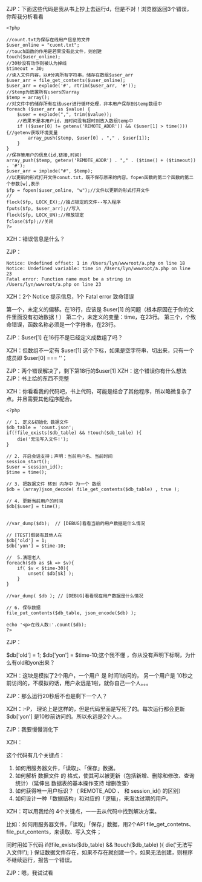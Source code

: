 
ZJP：下面这些代码是我从书上抄上去运行d，但是不对！浏览器返回3个错误，你帮我分析看看

    <?php
    
    //count.txt为保存在线用户信息的文件
    $user_online = "cuont.txt";
    //touch函数的作用是若果没有此文件，则创建
    touch($user_online);
    //30秒没有动作则被认为掉线
    $timeout = 30;
    //读入文件内容，以#分离所有字符串，储存在数组$user_arr
    $user_arr = file_get_contents($user_online);
    $user_arr = explode('#', rtrim($user_arr, '#'));
    //$temp为放置所有users的array
    $temp = array();
    //对文件中的储存所有在线user进行循环处理，非本用户保存到$temp数组中
    foreach ($user_arr as $value) {
        $user = explode(",", trim($value));
        //若果不是本用户id，且时间没有超时则放入数组temp中
        if (($user[0] != getenv('REMOTE_ADDR')) && ($user[1] > time())) {//getenv获取环境变量
            array_push($temp, $user[0] . "," . $user[1]);
        }
    }
    //保存笨用户的信息(id,链接,时间)
    array_push($temp, getenv('REMOTE_ADDR') . "," . ($time() + ($timeout)) . '#');
    $user_arr = implode("#", $temp);
    //以更新的形式打开文件conut.txt，既不保存原来的内容。fopen函数的第二个函数的第二个参数[w],表示
    $fp = fopen($user_online, "w");//文件以更新的形式打开文件
    //
    flock($fp, LOCK_EX);//独占锁定的文件--写入程序
    fputs($fp, $user_arr);//写入
    flock($fp, LOCK_UN);//释放锁定
    fclose($fp);//关闭
    ?>
    
XZH：错误信息是什么？

ZJP：

    Notice: Undefined offset: 1 in /Users/lyn/wwwroot/a.php on line 18
    Notice: Undefined variable: time in /Users/lyn/wwwroot/a.php on line 23
    Fatal error: Function name must be a string in /Users/lyn/wwwroot/a.php on line 23

XZH：2个 Notice 提示信息，1个 Fatal error 致命错误

第一个，未定义的偏移。在18行，应该是  $user[1] 的问题（根本原因在于你的文件里面没有初始数据！）
第二个，未定义的变量：time，在23行。
第三个，个致命错误，函数名称必须是一个字符串，在23行。

ZJP：$user[1] 在16行不是已经定义成数组了吗？

XZH：但数组不一定有 $user[1] 这个下标，如果是空字符串，切出来，只有一个成员即 $user[0] === ''；

ZJP：两个错误解决了，剩下第18行的$user[1]
XZH：这个错误你有什么想法
ZJP：书上给的东西不完整

XZH：你看看我的代码吧，书上代码，可能是结合了其他程序，所以略微复杂了点。并且需要其他程序配合。

    <?php
    
    // 1. 定义&初始化 数据文件
    $db_table = 'count.json';
    if(!file_exists($db_table) && !touch($db_table) ){
        die('无法写入文件!');
    }
    
    // 2. 开启会话支持；声明：当前用户名、当前时间
    session_start();
    $user = session_id();
    $time = time();
    
    // 3. 把数据文件 转到 内存中 为一个 数组
    $db = (array)json_decode( file_get_contents($db_table) , true );
    
    // 4. 更新当前用户的时间
    $db[$user] = time();
    
    
    //var_dump($db);  // [DEBUG]看看当前的用户数据是什么情况
    
    // [TEST]假装有其他人在
    $db['old'] = 1;
    $db['yon'] = $time-10;
    
    //  5.清理老人
    foreach($db as $k => $v){
        if( $v < $time-30){
            unset( $db[$k] );
        }
    }
     
    //var_dump( $db ); // [DEBUG]看看现在用户数据是什么情况
    
    // 6. 保存数据
    file_put_contents($db_table, json_encode($db) );
    
    echo '<p>在线人数:'.count($db);
    ?>

ZJP：

$db['old'] = 1;
$db['yon'] = $time-10;这个我不懂  ，你从没有声明下标啊，为什么有old和yon出来？

XZH：这块是模拟了2个用户，一个用户 是 时间1访问的，  另一个用户是 10秒之前访问的，不模拟的话，用户永远是1啦，就你自己一个人。。。

ZJP：那么运行20秒后不也是剩下一个人？

XZH：:-P， 理论上是这样的，但是代码里面是写死了的。每次运行都会更新 $db['yon'] 是10秒前访问的。所以永远是2个人。。

ZJP：我要慢慢消化下

XZH：

这个代码有几个关键点：

1. 如何用服务器文件，「读取」、「保存」数据。
2. 如何解析 数据文件 的 格式，使其可以被更新（包括新增、删除和修改、查询统计）（延伸出 数据表的基本操作支持 增删改查）
3. 如何获得唯一用户标识？（ REMOTE_ADD 、 和 session_id() 的区别）
4. 如何设计一种「数据结构」和对应的「逻辑」，来淘汰过期的用户。



XZH：可以用我给的 4个关键点，一一去从代码中找到解决方案。

比如：如何用服务器文件，「读取」「保存」数据，用2个API   file_get_contetns、file_put_contents，来读取、写入文件；

同时用如下代码
    if(!file_exists($db_table) && !touch($db_table) ){
        die('无法写入文件!');
    }
保证数据文件存在，如果不存在就创建一个，如果无法创建，则程序不继续运行，报告一个错误。

ZJP：嗯，我试试看

